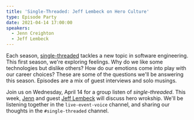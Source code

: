 ```yaml
---
title: 'Single-Threaded: Jeff Lembeck on Hero Culture'
type: Episode Party
date: 2021-04-14 17:00:00
speakers:
  - Jenn Creighton
  - Jeff Lembeck
---
```


Each season, [single-threaded](https://anchor.fm/single-threaded/) tackles a new topic in software engineering. This first season, we're exploring feelings. Why do we like some technologies but dislike others? How do our emotions come into play with our career choices? These are some of the questions we'll be answering this season. Episodes are a mix of guest interviews and solo musings.

Join us on Wednesday, April 14 for a group listen of _single-threaded_. This week, [Jenn](https://twitter.com/gurlcode) and guest [Jeff Lembeck](https://twitter.com/jefflembeck) will discuss hero wrokship. We'll be listening together in the `live-event-voice` channel, and sharing our thoughts in the `#single-threaded` channel.
